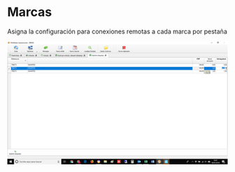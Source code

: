 # Marcas

Asigna la configuración para conexiones remotas a cada marca por pestaña

![](../../../../.gitbook/assets/image%20%28279%29.png)

